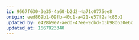 ```yaml
---
id: 9567f630-3e35-4a60-b2d2-4a71c0775ee8
origin: eed869b1-09fb-40c1-a421-e57f2afc85b2
updated_by: e428b9e7-aedd-47ee-9cbd-b3b98d630e6c
updated_at: 1667823340
---
```

